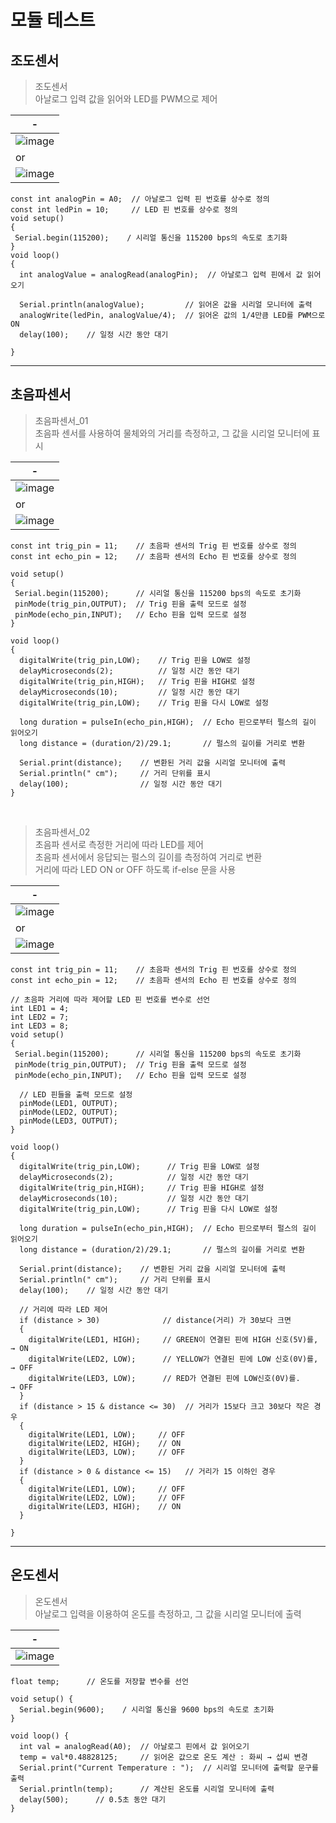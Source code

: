 # 모듈 테스트

조도센서
---
> 조도센서 <br>
> 아날로그 입력 값을 읽어와 LED를 PWM으로 제어

|-|
|-|
|![image](https://github.com/silverywaves/EMBEDDED/assets/155939946/b5552ab9-2c01-477c-a539-3fd89f9fe07d)|
| or |
|![image](https://github.com/silverywaves/EMBEDDED/assets/155939946/57f9ad21-5750-4573-bcea-8be2761a359a)|


```
const int analogPin = A0;  // 아날로그 입력 핀 번호를 상수로 정의
const int ledPin = 10;     // LED 핀 번호를 상수로 정의
void setup()
{
 Serial.begin(115200);    / 시리얼 통신을 115200 bps의 속도로 초기화
}
void loop()
{
  int analogValue = analogRead(analogPin);  // 아날로그 입력 핀에서 값 읽어오기
  
  Serial.println(analogValue);         // 읽어온 값을 시리얼 모니터에 출력
  analogWrite(ledPin, analogValue/4);  // 읽어온 값의 1/4만큼 LED를 PWM으로 ON
  delay(100);    // 일정 시간 동안 대기

}
```


---


초음파센서
---
> 초음파센서_01 <br>
> 초음파 센서를 사용하여 물체와의 거리를 측정하고, 그 값을 시리얼 모니터에 표시

|-|
|-|
|![image](https://github.com/silverywaves/EMBEDDED/assets/155939946/181ffed5-8976-4bd3-b730-36af810996ad)|
| or |
|![image](https://github.com/silverywaves/EMBEDDED/assets/155939946/d01be1af-1a72-4b31-afb1-74fe46d56179)|


```
const int trig_pin = 11;    // 초음파 센서의 Trig 핀 번호를 상수로 정의
const int echo_pin = 12;    // 초음파 센서의 Echo 핀 번호를 상수로 정의

void setup()
{
 Serial.begin(115200);      // 시리얼 통신을 115200 bps의 속도로 초기화
 pinMode(trig_pin,OUTPUT);  // Trig 핀을 출력 모드로 설정
 pinMode(echo_pin,INPUT);   // Echo 핀을 입력 모드로 설정
}

void loop()
{
  digitalWrite(trig_pin,LOW);    // Trig 핀을 LOW로 설정
  delayMicroseconds(2);          // 일정 시간 동안 대기
  digitalWrite(trig_pin,HIGH);   // Trig 핀을 HIGH로 설정
  delayMicroseconds(10);         // 일정 시간 동안 대기
  digitalWrite(trig_pin,LOW);    // Trig 핀을 다시 LOW로 설정

  long duration = pulseIn(echo_pin,HIGH);  // Echo 핀으로부터 펄스의 길이 읽어오기
  long distance = (duration/2)/29.1;       // 펄스의 길이를 거리로 변환

  Serial.print(distance);    // 변환된 거리 값을 시리얼 모니터에 출력
  Serial.println(" cm");     // 거리 단위를 표시
  delay(100);                // 일정 시간 동안 대기
}
```

<br>

> 초음파센서_02<br>
> 초음파 센서로 측정한 거리에 따라 LED를 제어<br>
> 초음파 센서에서 응답되는 펄스의 길이를 측정하여 거리로 변환<br>
> 거리에 따라 LED ON or OFF 하도록 if-else 문을 사용<br>

|-|
|-|
|![image](https://github.com/silverywaves/EMBEDDED/assets/155939946/3f807cd5-cedb-44ae-8081-caf8882cb278)|
| or |
|![image](https://github.com/silverywaves/EMBEDDED/assets/155939946/2de4d375-870d-4a4a-9b17-acbb916557d9)|


```
const int trig_pin = 11;    // 초음파 센서의 Trig 핀 번호를 상수로 정의
const int echo_pin = 12;    // 초음파 센서의 Echo 핀 번호를 상수로 정의

// 초음파 거리에 따라 제어할 LED 핀 번호를 변수로 선언
int LED1 = 4;       
int LED2 = 7;     
int LED3 = 8;
void setup()
{
 Serial.begin(115200);      // 시리얼 통신을 115200 bps의 속도로 초기화
 pinMode(trig_pin,OUTPUT);  // Trig 핀을 출력 모드로 설정
 pinMode(echo_pin,INPUT);   // Echo 핀을 입력 모드로 설정

  // LED 핀들을 출력 모드로 설정
  pinMode(LED1, OUTPUT);     
  pinMode(LED2, OUTPUT);
  pinMode(LED3, OUTPUT);
}

void loop()
{
  digitalWrite(trig_pin,LOW);      // Trig 핀을 LOW로 설정
  delayMicroseconds(2);            // 일정 시간 동안 대기
  digitalWrite(trig_pin,HIGH);     // Trig 핀을 HIGH로 설정
  delayMicroseconds(10);           // 일정 시간 동안 대기
  digitalWrite(trig_pin,LOW);      // Trig 핀을 다시 LOW로 설정

  long duration = pulseIn(echo_pin,HIGH);  // Echo 핀으로부터 펄스의 길이 읽어오기
  long distance = (duration/2)/29.1;       // 펄스의 길이를 거리로 변환

  Serial.print(distance);    // 변환된 거리 값을 시리얼 모니터에 출력
  Serial.println(" cm");     // 거리 단위를 표시
  delay(100);    // 일정 시간 동안 대기

  // 거리에 따라 LED 제어
  if (distance > 30)              // distance(거리) 가 30보다 크면
  {
    digitalWrite(LED1, HIGH);     // GREEN이 연결된 핀에 HIGH 신호(5V)를, → ON
    digitalWrite(LED2, LOW);      // YELLOW가 연결된 핀에 LOW 신호(0V)를, → OFF
    digitalWrite(LED3, LOW);      // RED가 연결된 핀에 LOW신호(0V)를.     → OFF
  }
  if (distance > 15 & distance <= 30)  // 거리가 15보다 크고 30보다 작은 경우
  {
    digitalWrite(LED1, LOW);     // OFF  
    digitalWrite(LED2, HIGH);    // ON
    digitalWrite(LED3, LOW);     // OFF  
  }
  if (distance > 0 & distance <= 15)   // 거리가 15 이하인 경우
  {
    digitalWrite(LED1, LOW);     // OFF  
    digitalWrite(LED2, LOW);     // OFF  
    digitalWrite(LED3, HIGH);    // ON
  }

}
```


---

온도센서
---
> 온도센서 <br>
> 아날로그 입력을 이용하여 온도를 측정하고, 그 값을 시리얼 모니터에 출력<br>

|-|
|-|
|![image](https://github.com/silverywaves/EMBEDDED/assets/155939946/e5504b1c-7ca9-46f7-9a10-e4d99b236d8d)|


```
float temp;      // 온도를 저장할 변수를 선언
   
void setup() {
  Serial.begin(9600);    / 시리얼 통신을 9600 bps의 속도로 초기화
}
 
void loop() {
  int val = analogRead(A0);  // 아날로그 핀에서 값 읽어오기
  temp = val*0.48828125;     // 읽어온 값으로 온도 계산 : 화씨 → 섭씨 변경
  Serial.print("Current Temperature : ");  // 시리얼 모니터에 출력할 문구를 출력
  Serial.println(temp);      // 계산된 온도를 시리얼 모니터에 출력
  delay(500);      // 0.5초 동안 대기
}

```
